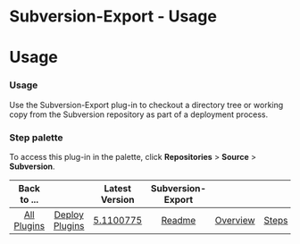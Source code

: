 
Subversion-Export - Usage
=========================

# Usage



### Usage




 


Use the Subversion-Export plug-in to checkout a directory tree or working copy from the Subversion repository as part of a deployment process.



### **Step palette**


To access this plug-in in the palette, click **Repositories** > **Source** > **Subversion**.




|Back to ...||Latest Version|Subversion-Export ||||
| :---: | :---: | :---: | :---: | :---: | :---: | :---: |
|[All Plugins](../../index.md)|[Deploy Plugins](../README.md)|[5.1100775](https://raw.githubusercontent.com/UrbanCode/IBM-UCD-PLUGINS/main/files/Subversion-export/Subversion-export-5.1100775.zip)|[Readme](README.md)|[Overview](overview.md)|[Steps](steps.md)|[Downloads](downloads.md)|
